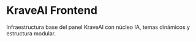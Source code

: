 # KraveAI Frontend

Infraestructura base del panel KraveAI con núcleo IA, temas dinámicos y estructura modular.